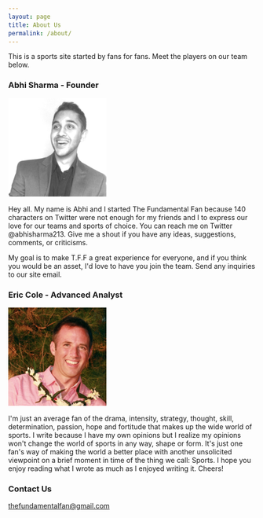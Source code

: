 ```yaml
---
layout: page
title: About Us
permalink: /about/
---
```


This is a sports site started by fans for fans. Meet the players on our team below.

### Abhi Sharma - Founder
<img src="/images/abhi.jpg" alt="Abhi" width="200" height="200"/>

Hey all. My name is Abhi and I started The Fundamental Fan because 140 characters on Twitter were not enough for my friends and I to express our love for our teams and sports of choice. You can reach me on Twitter @abhisharma213. Give me a shout if you have any ideas, suggestions, comments, or criticisms. 

My goal is to make T.F.F a great experience for everyone, and if you think you would be an asset, I'd love to have you join the team. Send any inquiries to our site email.

### Eric Cole - Advanced Analyst
<img src="/images/eric.jpg" alt="Eric" width="200" height="200"/>

I'm just an average fan of the drama, intensity, strategy, thought, skill, determination, passion, hope and fortitude that makes up the wide world of sports. I write because I have my own opinions but I realize my opinions won't change the world of sports in any way, shape or form.  It's just one fan's way of making the world a better place with another unsolicited viewpoint on a brief moment in time of the thing we call: Sports.  I hope you enjoy reading what I wrote as much as I enjoyed writing it. Cheers!

### Contact Us

[thefundamentalfan@gmail.com](mailto:thefundamentalfan@gmail.com)
